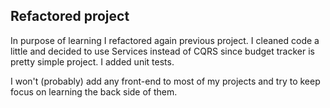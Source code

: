 ## Refactored project

In purpose of learning I refactored again previous project.
I cleaned code a little and decided to use Services instead of CQRS since budget tracker is pretty simple project.
I added unit tests.

I won't (probably) add any front-end to most of my projects and try to keep focus on learning the back side of them. 
